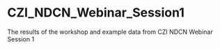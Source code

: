 # CZI_NDCN_Webinar_Session1
The results of the workshop and example data from CZI NDCN Webinar Session 1
